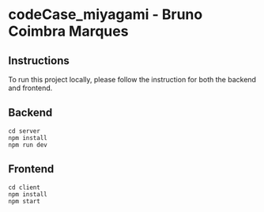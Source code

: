 # codeCase_miyagami - Bruno Coimbra Marques

## Instructions
To run this project locally, please follow the instruction for both the backend and frontend.
## Backend

```
cd server
npm install
npm run dev
```

## Frontend

```
cd client
npm install
npm start
```
